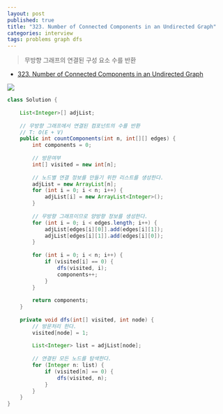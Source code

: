 ```yaml
---
layout: post
published: true
title: "323. Number of Connected Components in an Undirected Graph"
categories: interview
tags: problems graph dfs
---
```


> 무방향 그래프의 연결된 구성 요소 수를 반환

- [323. Number of Connected Components in an Undirected Graph](https://leetcode.com/problems/number-of-connected-components-in-an-undirected-graph/)

![](https://assets.leetcode.com/uploads/2021/03/14/conn1-graph.jpg)

```java
class Solution {
    
    List<Integer>[] adjList;
    
    // 무방향 그래프에서 연결된 컴포넌트의 수를 반환
    // T: O(E + V)
    public int countComponents(int n, int[][] edges) {
        int components = 0;
        
        // 방문여부
        int[] visited = new int[n];
        
        // 노드별 연결 정보를 만들기 위한 리스트를 생성한다.
        adjList = new ArrayList[n]; 
        for (int i = 0; i < n; i++) {
            adjList[i] = new ArrayList<Integer>();
        }
        
        // 무방향 그래프이므로 양방향 정보를 생성한다.
        for (int i = 0; i < edges.length; i++) {
            adjList[edges[i][0]].add(edges[i][1]);
            adjList[edges[i][1]].add(edges[i][0]);
        }
        
        for (int i = 0; i < n; i++) {
            if (visited[i] == 0) {
                dfs(visited, i);
                components++;
            }
        }
        
        return components;
    }
    
    private void dfs(int[] visited, int node) {
        // 방문처리 한다.
        visited[node] = 1;
        
        List<Integer> list = adjList[node];
         
        // 연결된 모든 노드를 탐색한다.
        for (Integer n: list) {
            if (visited[n] == 0) {
                dfs(visited, n);
            }
        }
    }
}
```